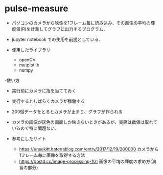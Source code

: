 # pulse-measure
- パソコンのカメラから映像を1フレーム毎に読み込み、その画像の平均の輝度値(R)を計測してグラフに出力するプログラム．
- jupyter notebook での使用を前提としている．

- 使用したライブラリ
  - openCV
  - mutplotlib
  - numpy

-使い方
  - 実行前にカメラに指を当てておく
  - 実行するとしばらくカメラが稼働する
  - 200個データをとるとカメラが止まり、グラフが作られる
  - カメラの画像が灰色の画面しか映さないときがあるが、実際は数値は取れているので特に問題ない．
  
- 参考にしたサイト
  - https://ensekitt.hatenablog.com/entry/2017/12/19/200000     カメラから1フレーム毎に画像を取得する方法
  - https://postd.cc/image-processing-101     画像の平均の輝度の求め方(演習の部分)
